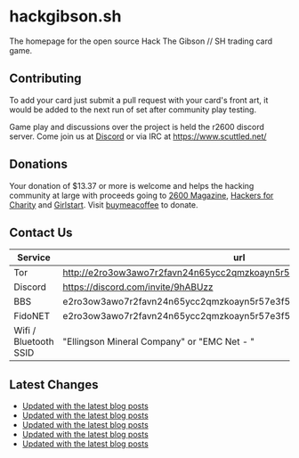 # hackgibson.sh
The homepage for the open source Hack The Gibson // SH trading card game.


## Contributing

To add your card just submit a pull request with your card's front art, it would be added to the next run of set after community play testing.

Game play and discussions over the project is held the r2600 discord server. Come join us at [Discord](https://discord.com/invite/9hABUzz) or via IRC at https://www.scuttled.net/


## Donations

Your donation of $13.37 or more is welcome and helps the hacking community at large with proceeds going to [2600 Magazine](https://2600.com/), [Hackers for Charity](https://hackersforcharity.org) and [Girlstart](https://girlstart.org).  Visit [buymeacoffee](https://www.buymeacoffee.com/hackgibson.sh) to donate.


## Contact Us

Service | url
-|-
Tor | http://e2ro3ow3awo7r2favn24n65ycc2qmzkoayn5r57e3f56nvjwdcgg32ad.onion
Discord | https://discord.com/invite/9hABUzz
BBS | e2ro3ow3awo7r2favn24n65ycc2qmzkoayn5r57e3f56nvjwdcgg32ad.onion:23
FidoNET | e2ro3ow3awo7r2favn24n65ycc2qmzkoayn5r57e3f56nvjwdcgg32ad.onion:24554
Wifi / Bluetooth SSID | "Ellingson Mineral Company" or "EMC Net - <fidonet address>"

## Latest Changes
<!-- BLOG-POST-LIST:START -->
- [Updated with the latest blog posts](https://github.com/DFW2600/hackgibson.sh/commit/49852579e751040abe95842ef8f028c3f131a5e6)
- [Updated with the latest blog posts](https://github.com/DFW2600/hackgibson.sh/commit/8df37d5c4662338ad5a93e80dd1c6d55a0feafb3)
- [Updated with the latest blog posts](https://github.com/DFW2600/hackgibson.sh/commit/d5465eca5cad8606322ede5e1f732930fa2f4c4a)
- [Updated with the latest blog posts](https://github.com/DFW2600/hackgibson.sh/commit/1685e0f5c8fad1275618e6312ab9be5b2f927bf0)
- [Updated with the latest blog posts](https://github.com/DFW2600/hackgibson.sh/commit/1fa251b78c6a45562c01af5789b1bc5953457a71)
<!-- BLOG-POST-LIST:END -->
